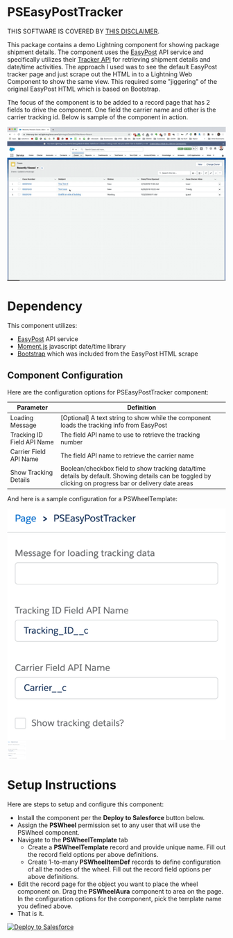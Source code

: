 # PSEasyPostTracker
THIS SOFTWARE IS COVERED BY [THIS DISCLAIMER](https://raw.githubusercontent.com/thedges/Disclaimer/master/disclaimer.txt).

This package contains a demo Lightning component for showing package shipment details. The component uses the [EasyPost](https://www.easypost.com/) API service and specifically utilizes their [Tracker API](https://www.easypost.com/docs/api#trackers) for retrieving shipment details and date/time activities. The approach I used was to see the default EasyPost tracker page and just scrape out the HTML in to a Lightning Web Component to show the same view. This required some "jiggering" of the original EasyPost HTML which is based on Bootstrap. 

The focus of the component is to be added to a record page that has 2 fields to drive the component. One field the carrier name and other is the carrier tracking id. Below is sample of the component in action.

![alt text](https://github.com/thedges/PSEasyPostTracker/blob/master/PSEasyPostTracker.gif "PSEasyPostTracker")


# Dependency

This component utilizes:
* [EasyPost](https://www.easypost.com/) API service
* [Moment.js](https://momentjs.com/) javascript date/time library
* [Bootstrap](https://getbootstrap.com/docs/4.4/getting-started/download/) which was included from the EasyPost HTML scrape

## Component Configuration
Here are the configuration options for PSEasyPostTracker component:

| Parameter  | Definition |
| ------------- | ------------- |
| Loading Message  | [Optional] A text string to show while the component loads the tracking info from EasyPost |
| Tracking ID Field API Name  | The field API name to use to retrieve the tracking number |
| Carrier Field API Name | The field API name to retrieve the carrier name |
| Show Tracking Details | Boolean/checkbox field to show tracking data/time details by default. Showing details can be toggled by clicking on progress bar or delivery date areas |

And here is a sample configuration for a PSWheelTemplate:

![alt text](https://github.com/thedges/PSEasyPostTracker/blob/master/PSEasyPostTrackerConfig.png "PSEasyPostTrackerConfig")
<img src="https://github.com/thedges/PSEasyPostTracker/blob/master/PSEasyPostTrackerConfig.png" height="42" width="42"></img>

# Setup Instructions
Here are steps to setup and configure this component:
  * Install the component per the __Deploy to Salesforce__ button below. 
  * Assign the __PSWheel__ permission set to any user that will use the PSWheel component.
  * Navigate to the __PSWheelTemplate__ tab
    - Create a __PSWheelTemplate__ record and provide unique name. Fill out the record field options per above definitions.
    - Create 1-to-many __PSWheelItemDef__ records to define configuration of all the nodes of the wheel. Fill out the record field options per above definitions.
  * Edit the record page for the object you want to place the wheel component on. Drag the __PSWheelAura__ component to area on the page. In the configuration options for the component, pick the template name you defined above.
  * That is it.

<a href="https://githubsfdeploy.herokuapp.com">
  <img alt="Deploy to Salesforce"
       src="https://raw.githubusercontent.com/afawcett/githubsfdeploy/master/deploy.png">
</a>

